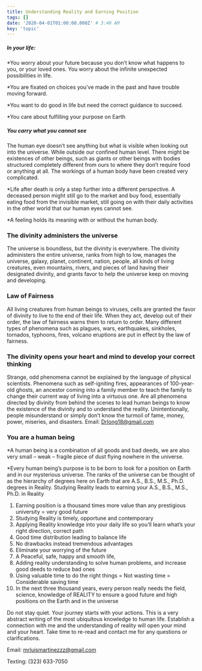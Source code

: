 ```yaml
---
title: Understanding Reality and Earning Position
tags: []
date: '2020-04-01T01:00:00.000Z' # 3:40 AM
key: 'topic'
---
```


##### In your life:

\*You worry about your future because you don’t know what happens to you, or your loved ones. You worry about the infinite unexpected possibilities in life.

\*You are fixated on choices you’ve made in the past and have trouble moving forward.

\*You want to do good in life but need the correct guidance to succeed.

\*You care about fulfilling your purpose on Earth

##### You carry what you cannot see

The human eye doesn’t see anything but what is visible when looking out into the universe. While outside our confined human level. There might be existences of other beings, such as giants or other beings with bodies structured completely different from ours to where they don’t require food or anything at all. The workings of a human body have been created very complicated.

\*Life after death is only a step further into a different perspective. A deceased person might still go to the market and buy food, essentially eating food from the invisible market, still going on with their daily activities in the other world that our human eyes cannot see.

\*A feeling holds its meaning with or without the human body.


### The divinity administers the universe

The universe is boundless, but the divinity is everywhere. The divinity administers the entire universe, ranks from high to low, manages the universe, galaxy, planet, continent, nation, people, all kinds of living creatures, even mountains, rivers, and pieces of land having their designated divinity, and grants favor to help the universe keep on moving and developing.



### Law of Fairness

All living creatures from human beings to viruses, cells are granted the favor of divinity to live to the end of their life. When they act, develop out of their order, the law of fairness warns them to return to order. Many different types of phenomena such as plagues, wars, earthquakes, sinkholes, tornados, typhoons, fires, volcano eruptions are put in effect by the law of fairness. 

### The divinity opens your heart and mind to develop your correct thinking

Strange, odd phenomena cannot be explained by the language of physical scientists. Phenomena such as self-igniting fires, appearances of 100-year-old ghosts, an ancestor coming into a family member to teach the family to change their current way of living into a virtuous one. Are all  phenomena directed by divinity from behind the scenes to lead human beings to know the existence of the divinity and to understand the reality. Unintentionally, people misunderstand or simply don’t know the turmoil of fame, money, power, miseries, and disasters.
Email: Drlong18@gmail.com


### You are a human being
*A human being is a combination of all goods and bad deeds, we are also very small – weak – fragile piece of dust flying nowhere in the universe.

*Every human being’s purpose is to be born to look for a position on Earth and in our mysterious universe. The ranks of the universe can be thought of as the hierarchy of degrees here on Earth that are A.S., B.S., M.S., Ph.D. degrees in Reality. Studying Reality leads to earning your A.S., B.S., M.S., Ph.D. in Reality 
1. Earning position is a thousand times more value than any prestigious university = very good future
2. Studying Reality is timely, opportune and contemporary 
3. Applying Reality knowledge into your daily life so you’ll learn what’s your right direction, correct path
4. Good time distribution leading to balance life
5. No drawbacks instead tremendous advantages
6. Eliminate your worrying of the future
7. A Peaceful, safe, happy and smooth life,
8. Adding reality understanding to solve human problems, and increase good deeds to reduce bad ones
9. Using valuable time to do the right things = Not wasting time = Considerable saving time
10. In the next three thousand years, every person really needs the field, science, knowledge of REALITY to ensure a good future and high positions on the Earth and in the universe

Do not stay quiet. Your journey starts with your actions. This is a very abstract writing of
the most ubiquitous knowledge to human life. Establish a connection with me and the
understanding of reality will open your mind and your heart. Take time to re-read and
contact me for any questions or clarifications.


Email: mrluismartinezzz@gmail.com

Texting: (323) 633-7050